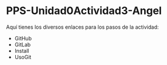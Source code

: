 # PPS-Unidad0Actividad3-Angel


Aquí tienes los diversos enlaces para los pasos de la actividad:

* GitHub
* GitLab
* Install
* UsoGit
